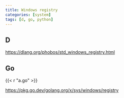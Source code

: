 ```yaml
---
title: Windows registry
categories: [system]
tags: [d, go, python]
---
```


## D

<https://dlang.org/phobos/std_windows_registry.html>

## Go

{{< r "a.go" >}}

<https://pkg.go.dev/golang.org/x/sys/windows/registry>
